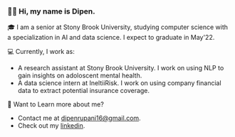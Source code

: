 ### 👋🏽 Hi, my name is Dipen.

🎓 I am a senior at Stony Brook University, studying computer science with a specialization in AI and data science. I expect to graduate in May'22.

💻 Currently, I work as:
- A research assistant at Stony Brook University. I work on using NLP to gain insights on adoloscent mental health. 
- A data science intern at IneltiiRisk. I work on using company financial data to extract potential insurance coverage.

💬 Want to Learn more about me?
- Contact me at dipenrupani16@gmail.com.
- Check out my [linkedin](https://www.linkedin.com/in/dipenrupani/).


<!--
**dipenR/dipenR** is a ✨ _special_ ✨ repository because its `README.md` (this file) appears on your GitHub profile.

Here are some ideas to get you started:

- 🔭 I’m currently working on ...
- 🌱 I’m currently learning ...
- 👯 I’m looking to collaborate on ...
- 🤔 I’m looking for help with ...
- 💬 Ask me about ...
- 📫 How to reach me: ...
- 😄 Pronouns: ...
- ⚡ Fun fact: ...
-->
